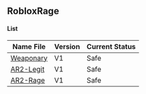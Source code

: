 
<!-- Colors
<style>
red { color: red; }
green { color: green; }
blue { color: blue; }
alpha { color: white; }
</style>
     Colors -->



## RobloxRage

#### List

|   Name File   |   Version   | Current Status |
|---------------|-------------|----------------|
| [Weaponary]() |     V1      |      Safe      |
| [AR2-Legit]() |     V1      |      Safe      |
| [AR2-Rage]()  |     V1      |      Safe      |
